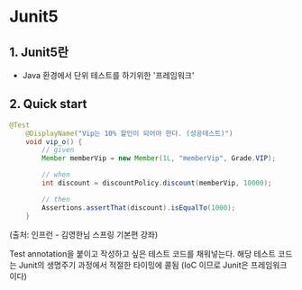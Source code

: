 # Junit5

## 1. Junit5란

- Java 환경에서 단위 테스트를 하기위한 '프레임워크'

## 2. Quick start

```java
@Test
    @DisplayName("Vip는 10% 할인이 되어야 한다. (성공테스트)")
    void vip_o() {
        // given
        Member memberVip = new Member(1L, "memberVip", Grade.VIP);

        // when
        int discount = discountPolicy.discount(memberVip, 10000);

        // then
        Assertions.assertThat(discount).isEqualTo(1000);
    }
```

(출처: 인프런 - 김영한님 스프링 기본편 강좌)

Test annotation을 붙이고 작성하고 싶은 테스트 코드를 채워넣는다.
해당 테스트 코드는 Junit의 생명주기 과정에서 적절한 타이밍에 콜됨 (IoC 이므로 Junit은 프레임워크이다)
